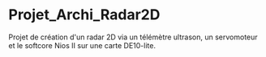# Projet_Archi_Radar2D
Projet de création d'un radar 2D via un télémètre ultrason, un servomoteur et le softcore Nios II sur une carte DE10-lite.
